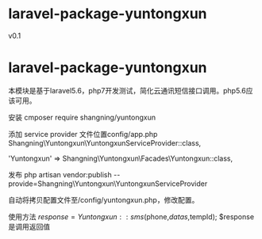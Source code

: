 # laravel-package-yuntongxun

v0.1
# laravel-package-yuntongxun

本模块是基于laravel5.6，php7开发测试，简化云通讯短信接口调用。php5.6应该可用。


安装
cmposer require shangning/yuntongxun

添加  service provider
文件位置config/app.php
Shangning\Yuntongxun\YuntongxunServiceProvider::class,

'Yuntongxun' => Shangning\Yuntongxun\Facades\Yuntongxun::class,

发布
php artisan vendor:publish --provide=Shangning\Yuntongxun\YuntongxunServiceProvider

自动将拷贝配置文件至/config/yuntongxun.php，修改配置。

使用方法
$response = Yuntongxun::sms($phone,$datas,$tempId);
$response是调用返回值

